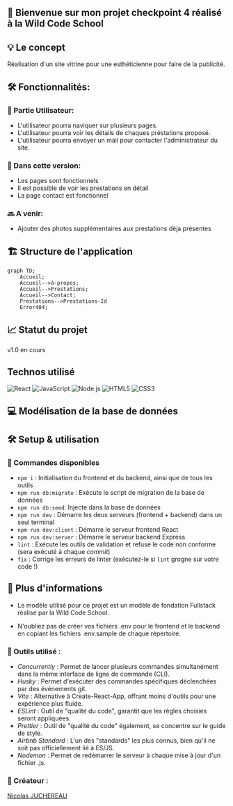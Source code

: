 ## 🚀 Bienvenue sur mon projet checkpoint 4 réalisé à la Wild Code School <br>

## 💡 Le concept

Réalisation d'un site vitrine pour une esthéticienne pour faire de la publicité.

## 🛠️ Fonctionnalités:

### 👥 Partie Utilisateur:

- L'utilisateur pourra naviquer sur plusieurs pages.
- L'utilisateur pourra voir les détails de chaques préstations proposé.
- L'utilisateur pourra envoyer un mail pour contacter l'administrateur du site.

### 📝 Dans cette version:

- Les pages sont fonctionnels
- Il est possible de voir les prestations en détail
- La page contact est fonctionnel

### 🔜 A venir:

- Ajouter des photos supplémentaires aux prestations dèja présentes

## 🏗️ Structure de l'application

```mermaid
graph TD;
    Accueil;
    Accueil-->à-propos;
    Accueil-->Prestations;
    Accueil-->Contact;
    Prestations-->Prestations-Id
    Error404;
```

## 📈 Statut du projet

v1.0 en cours

## Technos utilisé

![React](https://img.shields.io/badge/-React-61DAFB?style=for-the-badge&logo=react&logoColor=white)
![JavaScript](https://img.shields.io/badge/-JavaScript-F7DF1E?style=for-the-badge&logo=javascript&logoColor=black)
![Node.js](https://img.shields.io/badge/Node.js-339933?style=for-the-badge&logo=node.js&logoColor=white)
![HTML5](https://img.shields.io/badge/-HTML5-E34F26?style=for-the-badge&logo=html5&logoColor=white)
![CSS3](https://img.shields.io/badge/-CSS3-1572B6?style=for-the-badge&logo=css3&logoColor=white)

## 💻 Modélisation de la base de données

## 🛠️ Setup & utilisation

### 📜 Commandes disponibles

- `npm i` : Initialisation du frontend et du backend, ainsi que de tous les outils
- `npm run db:migrate` : Exécute le script de migration de la base de données
- `npm run db:seed`: Injecte dans la base de données
- `npm run dev` : Démarre les deux serveurs (frontend + backend) dans un seul terminal
- `npm run dev:client` : Démarre le serveur frontend React
- `npm run dev:server` : Démarre le serveur backend Express
- `lint` : Exécute les outils de validation et refuse le code non conforme (sera exécuté à chaque _commit_)
- `fix` : Corrige les erreurs de linter (exécutez-le si `lint` grogne sur votre code !)

## 📄 Plus d'informations

- Le modèle utilisé pour ce projet est un modèle de fondation Fullstack réalisé par la Wild Code School.

- N'oubliez pas de créer vos fichiers .env pour le frontend et le backend en copiant les fichiers .env.sample de chaque répertoire.

### 🔧 Outils utilisé :

- _Concurrently_ : Permet de lancer plusieurs commandes simultanément dans la même interface de ligne de commande (CLI).
- _Husky_ : Permet d'exécuter des commandes spécifiques déclenchées par des événements git.
- _Vite_ : Alternative à Create-React-App, offrant moins d'outils pour une expérience plus fluide.
- _ESLint_ : Outil de "qualité du code", garantit que les règles choisies seront appliquées.
- _Prettier_ : Outil de "qualité du code" également, se concentre sur le guide de style.
- _Airbnb Standard_ : L'un des "standards" les plus connus, bien qu'il ne soit pas officiellement lié à ES/JS.
- _Nodemon_ : Permet de redémarrer le serveur à chaque mise à jour d'un fichier .js.

### 👥 Créateur :

[Nicolas JUCHEREAU](https://github.com/Nicolas-jchr)
